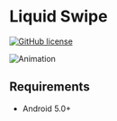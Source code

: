 # Liquid Swipe

[![GitHub license](https://img.shields.io/badge/license-MIT-lightgrey.svg)](https://raw.githubusercontent.com/Cuberto/flashy-tabbar-android/master/LICENSE)

![Animation](https://raw.githubusercontent.com/Cuberto/liquid-swipe/master/Screenshots/animation.gif)

## Requirements

- Android 5.0+




        
```





